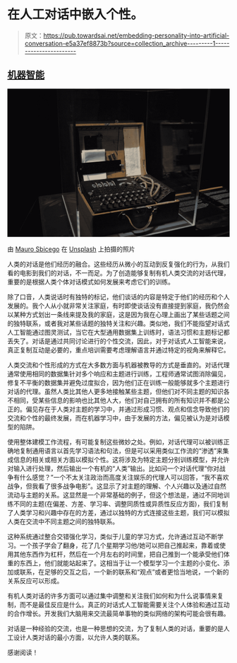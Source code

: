# 在人工对话中嵌入个性。

> 原文：<https://pub.towardsai.net/embedding-personality-into-artificial-conversation-e5a37ef8873b?source=collection_archive---------1----------------------->

## [机器智能](https://towardsai.net/p/category/machine-intelligence)

![](img/f437167caca76f4c0f40a94dbb60023e.png)

由 [Mauro Sbicego](https://unsplash.com/@maurosbicego?utm_source=medium&utm_medium=referral) 在 [Unsplash](https://unsplash.com?utm_source=medium&utm_medium=referral) 上拍摄的照片

人类的对话是他们经历的融合。这些经历从微小的互动到反复强化的行为，从我们看的电影到我们的对话，不一而足。为了创造能够复制有机人类交流的对话代理，重要的是根据人类个体对话模式如何发展来考虑它们的训练。

除了口音，人类说话时有独特的标记，他们谈话的内容是特定于他们的经历和个人发展的。我个人从小就非常关注家庭，有时即使谈话没有直接提到家庭，我仍然会以某种方式划出一条线来提及我的家庭，这是因为我在心理上画出了某些话题之间的独特联系，或者我对某些话题的独特关注和兴趣。类似地，我们不能指望对话式人工智能通过图灵测试，当它在大型通用数据集上训练时，语法习惯和主题标记都丢失了。对话是通过共同讨论进行的个性交流，因此，对于对话式人工智能来说，真正复制互动是必要的，重点培训需要考虑理解语言并通过特定的视角来解释它。

人类交流和个性形成的方式在大多数方面与机器被教导的方式是垂直的。对话代理通常使用相同的数据集针对多个响应和主题进行训练，工程师通常试图消除偏见，修复不平衡的数据集并避免过度拟合，因为他们正在训练一般能够就多个主题进行对话的代理。虽然人类比其他人更多地接触某些主题，但他们对不同主题的知识各不相同，受某些信息的影响也比其他人大，他们对自己拥有的所有知识并不都是公正的。偏见存在于人类对主题的学习中，并通过形成习惯、观点和信念导致他们的交流和个性的最终发展，而在机器学习中，由于发展的方法，偏见被认为是对话模型的陷阱。

使用整体建模工作流程，有可能复制这些微妙之处。例如，对话代理可以被训练正确地复制通用语言以首先学习语法和句法，但是可以采用类似工作流的“渗透”来集成信息的相关或相关方面以模拟个性。这将涉及为特定主题分别训练模型，并允许对输入进行处理，然后输出一个有机的“人类”输出。比如问一个对话代理“你对战争有什么感觉？”一个不太关注政治而高度关注娱乐的代理人可以回答，“我不喜欢战争，但我看了很多战争电影”。这显示了对主题的理解、个人兴趣以及通过自然流动与主题的关系。这显然是一个非常基础的例子，但这个想法是，通过不同地训练不同的主题(在偏差、方差、学习率、调整同质性或异质性反应方面)，我们复制了人类学习和兴趣中存在的方差，通过以独特的方式连接这些主题，我们可以模拟人类在交流中不同主题之间的独特联系。

这种系统通过整合交错强化学习，类似于儿童的学习方式，允许通过互动不断学习。一个孩子学会了翻身，花了几个星期学习他/她可以把自己推起来，靠着或使用其他东西作为杠杆，然后在一个月左右的时间里，把自己推到一个能承受他们体重的东西上，他们就能站起来了。这相当于让一个模型学习一个主题的小变化、添加或联系，在足够的交互之后，一个新的联系和“观点”或者更恰当地说，一个新的关系反应可以形成。

有机人类对话的许多方面可以通过集中调整和关注我们如何和为什么说事情来复制，而不是最佳反应是什么。真正的对话式人工智能需要关注个人体验和通过互动的合作增长。开发我们大脑用来交流最简单事物的类似网络的架构可能会很有趣。

对话是一种经验的交流，也是一种思想的交流，为了复制人类的对话，重要的是人工设计人类对话的最小方面，以允许人类的联系。

感谢阅读！
